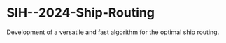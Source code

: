 # SIH--2024-Ship-Routing
Development of a versatile and fast algorithm for the optimal ship routing.
